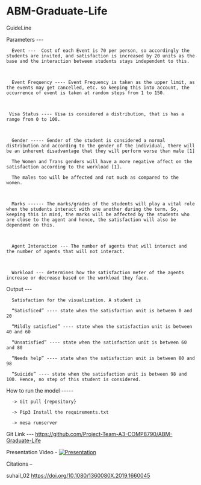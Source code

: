 # ABM-Graduate-Life

GuideLine

 

Parameters ---  

      Event ---  Cost of each Event is 70 per person, so accordingly the students are invited, and satisfaction is increased by 20 units as the base and the interaction between students stays independent to this. 

 

      Event Frequency ---- Event Frequency is taken as the upper limit, as the events may get cancelled, etc. so keeping this into account, the occurrence of event is taken at random steps from 1 to 150. 

 

     Visa Status ---- Visa is considered a distribution, that is has a range from 0 to 100. 

  

      Gender ----- Gender of the student is considered a normal distribution and according to the gender of the individual, there will be an inherent disadvantage that they will perform worse than male [1] 

      The Women and Trans genders will have a more negative affect on the satisfaction according to the workload [1]. 

      The males too will be affected and not much as compared to the women. 

 

      Marks ------ The marks/grades of the students will play a vital role when the students interact with one another during the term. So, keeping this in mind, the marks will be affected by the students who are close to the agent and hence, the satisfaction will also be dependent on this. 

 

      Agent Interaction --- The number of agents that will interact and the number of agents that will not interact. 

 

      Workload --- determines how the satisfaction meter of the agents increase or decrease based on the workload they face. 

	 

Output ---  

      Satisfaction for the visualization. A student is  

      “Satisficed” ---- state when the satisfaction unit is between 0 and 20 

      “Mildly satisfied” ---- state when the satisfaction unit is between 40 and 60 

      “Unsatisfied” ---- state when the satisfaction unit is between 60 and 80 

      “Needs help” ---- state when the satisfaction unit is between 80 and 98 

      “Suicide” ---- state when the satisfaction unit is between 98 and 100. Hence, no step of this student is considered. 

How to run the model ----- 

      -> Git pull {repository} 

      -> Pip3 Install the requirements.txt 

      -> mesa runserver 

Git Link --- https://github.com/Project-Team-A3-COMP8790/ABM-Graduate-Life 

Presentation Video - 
[![Presentation](https://img.youtube.com/vi/8z1iv3FrrJA/0.jpg)](https://www.youtube.com/watch?v=8z1iv3FrrJA)

Citations – 

suhail_02 https://doi.org/10.1080/1360080X.2019.1660045 
